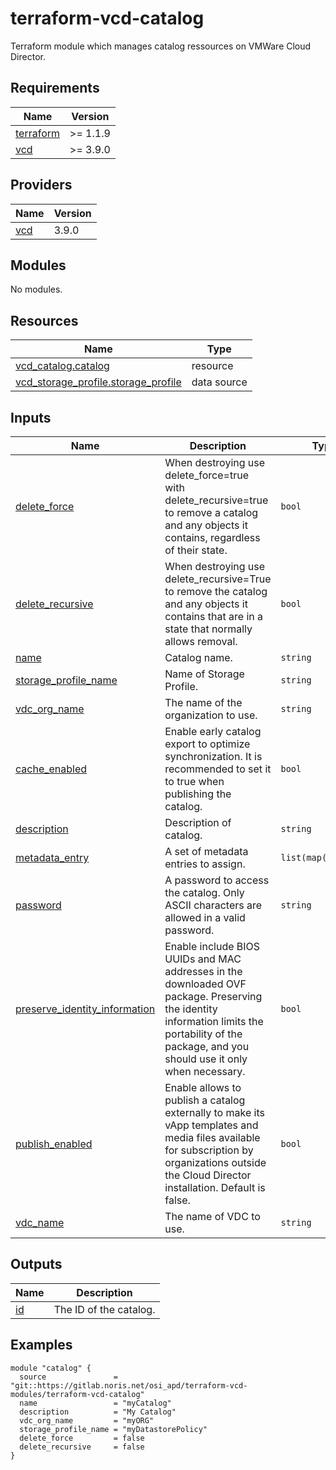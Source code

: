 # terraform-vcd-catalog

Terraform module which manages catalog ressources on VMWare Cloud Director.

<!-- BEGIN_TF_DOCS -->
## Requirements

| Name | Version |
|------|---------|
| <a name="requirement_terraform"></a> [terraform](#requirement\_terraform) | >= 1.1.9 |
| <a name="requirement_vcd"></a> [vcd](#requirement\_vcd) | >= 3.9.0 |

## Providers

| Name | Version |
|------|---------|
| <a name="provider_vcd"></a> [vcd](#provider\_vcd) | 3.9.0 |

## Modules

No modules.

## Resources

| Name | Type |
|------|------|
| [vcd_catalog.catalog](https://registry.terraform.io/providers/vmware/vcd/latest/docs/resources/catalog) | resource |
| [vcd_storage_profile.storage_profile](https://registry.terraform.io/providers/vmware/vcd/latest/docs/data-sources/storage_profile) | data source |

## Inputs

| Name | Description | Type | Default | Required |
|------|-------------|------|---------|:--------:|
| <a name="input_delete_force"></a> [delete\_force](#input\_delete\_force) | When destroying use delete\_force=true with delete\_recursive=true to remove a catalog and any objects it contains, regardless of their state. | `bool` | n/a | yes |
| <a name="input_delete_recursive"></a> [delete\_recursive](#input\_delete\_recursive) | When destroying use delete\_recursive=True to remove the catalog and any objects it contains that are in a state that normally allows removal. | `bool` | n/a | yes |
| <a name="input_name"></a> [name](#input\_name) | Catalog name. | `string` | n/a | yes |
| <a name="input_storage_profile_name"></a> [storage\_profile\_name](#input\_storage\_profile\_name) | Name of Storage Profile. | `string` | n/a | yes |
| <a name="input_vdc_org_name"></a> [vdc\_org\_name](#input\_vdc\_org\_name) | The name of the organization to use. | `string` | n/a | yes |
| <a name="input_cache_enabled"></a> [cache\_enabled](#input\_cache\_enabled) | Enable early catalog export to optimize synchronization. It is recommended to set it to true when publishing the catalog. | `bool` | `false` | no |
| <a name="input_description"></a> [description](#input\_description) | Description of catalog. | `string` | `null` | no |
| <a name="input_metadata_entry"></a> [metadata\_entry](#input\_metadata\_entry) | A set of metadata entries to assign. | `list(map(string))` | `[]` | no |
| <a name="input_password"></a> [password](#input\_password) | A password to access the catalog. Only ASCII characters are allowed in a valid password. | `string` | `null` | no |
| <a name="input_preserve_identity_information"></a> [preserve\_identity\_information](#input\_preserve\_identity\_information) | Enable include BIOS UUIDs and MAC addresses in the downloaded OVF package. Preserving the identity information limits the portability of the package, and you should use it only when necessary. | `bool` | `false` | no |
| <a name="input_publish_enabled"></a> [publish\_enabled](#input\_publish\_enabled) | Enable allows to publish a catalog externally to make its vApp templates and media files available for subscription by organizations outside the Cloud Director installation. Default is false. | `bool` | `false` | no |
| <a name="input_vdc_name"></a> [vdc\_name](#input\_vdc\_name) | The name of VDC to use. | `string` | `null` | no |

## Outputs

| Name | Description |
|------|-------------|
| <a name="output_id"></a> [id](#output\_id) | The ID of the catalog. |
<!-- END_TF_DOCS -->

## Examples

```
module "catalog" {
  source               = "git::https://gitlab.noris.net/osi_apd/terraform-vcd-modules/terraform-vcd-catalog"
  name                 = "myCatalog"
  description          = "My Catalog"
  vdc_org_name         = "myORG"
  storage_profile_name = "myDatastorePolicy"
  delete_force         = false
  delete_recursive     = false
}
```
